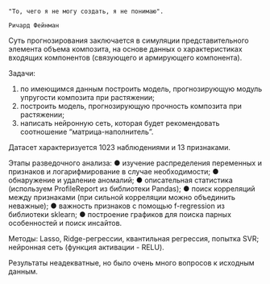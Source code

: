                                                                                          "То, чего я не могу создать, я не понимаю".
                                                                                                                    Ричард Фейнман
Суть прогнозирования заключается в симуляции представительного элемента объема композита, на основе данных о характеристиках входящих компонентов (связующего и армирующего компонента).

Задачи:
1)	по имеющимся данным построить модель, прогнозирующую модуль упругости композита при растяжении;
2)	построить модель, прогнозирующую прочность композита при растяжении;
3)	написать нейронную сеть, которая будет рекомендовать соотношение “матрица-наполнитель”.

Датасет характеризуется 1023 наблюдениями и 13 признаками.

Этапы разведочного анализа:
●	изучение распределения переменных и признаков и логарифмирование в случае необходимости;
●	обнаружение и удаление аномалий;
●	описательная статистика (используем ProfileReport из библиотеки Pandas);
●	поиск корреляций между признаками (при сильной корреляции можно объединить неважные);
●	важность признаков с помощью f-regression из библиотеки sklearn;
●	построение графиков для поиска парных особенностей и поиск инсайтов.

Методы: Lasso, Ridge-регрессии, квантильная регрессия, попытка SVR; нейронная сеть (функция активации - RELU).

Результаты неадекватные, но было очень много вопросов к исходным данным.
